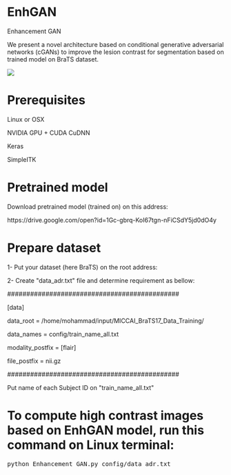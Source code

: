 # EnhGAN
Enhancement GAN

We present a novel architecture based on conditional generative adversarial networks (cGANs) to improve the lesion contrast for segmentation based on trained model on BraTS dataset.

![](https://github.com/hamghalam/EnhGAN/blob/master/high_contrast.PNG)


# Prerequisites

<p> Linux or OSX </p>
<p> NVIDIA GPU + CUDA CuDNN  </p> 
<p> Keras  </p>
<p> SimpleITK  </p>

# Pretrained model

Download pretrained model (trained on) on this address:

<p> https://drive.google.com/open?id=1Gc-gbrq-KoI67tgn-nFiCSdY5jd0dO4y </p>


# Prepare dataset

1- Put your dataset (here BraTS) on the root address:

2- Create "data_adr.txt" file and determine requirement as bellow:

#############################################
<p>[data] </p>
<p>data_root             = /home/mohammad/input/MICCAI_BraTS17_Data_Training/ </p>
<p>data_names            = config/train_name_all.txt </p>
<p>modality_postfix      = [flair] </p>
<p>file_postfix          = nii.gz </p>
#############################################
<p> Put name of each Subject ID on "train_name_all.txt"  </p> 


# To compute high contrast images based on EnhGAN model, run this command on Linux terminal:

<div class="highlight highlight-source-shell"><pre>
python Enhancement_GAN.py config/data_adr.txt
</pre></div>

